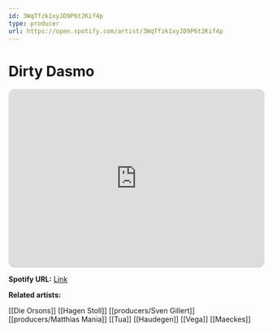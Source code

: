 ```yaml
---
id: 3WqTfzk1xyJD9P6t2Kif4p
type: producer
url: https://open.spotify.com/artist/3WqTfzk1xyJD9P6t2Kif4p
---
```

# Dirty Dasmo

<iframe style="border-radius:12px" src="https://open.spotify.com/embed/artist/3WqTfzk1xyJD9P6t2Kif4p" width="100%" height="352" frameBorder="0" allowfullscreen="" allow="autoplay; clipboard-write; encrypted-media; fullscreen; picture-in-picture" loading="lazy"></iframe>

**Spotify URL:** [Link](https://open.spotify.com/artist/3WqTfzk1xyJD9P6t2Kif4p)

**Related artists:**

[[Die Orsons]]
[[Hagen Stoll]]
[[producers/Sven Gillert]]
[[producers/Matthias Mania]]
[[Tua]]
[[Haudegen]]
[[Vega]]
[[Maeckes]]
